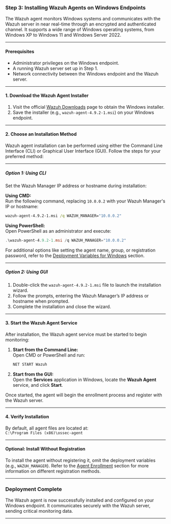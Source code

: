 ### **Step 3: Installing Wazuh Agents on Windows Endpoints**

The Wazuh agent monitors Windows systems and communicates with the Wazuh server in near real-time through an encrypted and authenticated channel. It supports a wide range of Windows operating systems, from Windows XP to Windows 11 and Windows Server 2022.

---

#### **Prerequisites**
- Administrator privileges on the Windows endpoint.
- A running Wazuh server set up in Step 1.
- Network connectivity between the Windows endpoint and the Wazuh server.

---

#### **1. Download the Wazuh Agent Installer**

1. Visit the official [Wazuh Downloads](https://documentation.wazuh.com/) page to obtain the Windows installer.  
2. Save the installer (e.g., `wazuh-agent-4.9.2-1.msi`) on your Windows endpoint.

---

#### **2. Choose an Installation Method**

Wazuh agent installation can be performed using either the Command Line Interface (CLI) or Graphical User Interface (GUI). Follow the steps for your preferred method:

---

##### **Option 1: Using CLI**

Set the Wazuh Manager IP address or hostname during installation:

**Using CMD:**  
Run the following command, replacing `10.0.0.2` with your Wazuh Manager's IP or hostname:  
```cmd
wazuh-agent-4.9.2-1.msi /q WAZUH_MANAGER="10.0.0.2"
```

**Using PowerShell:**  
Open PowerShell as an administrator and execute:  
```powershell
.\wazuh-agent-4.9.2-1.msi /q WAZUH_MANAGER="10.0.0.2"
```

For additional options like setting the agent name, group, or registration password, refer to the [Deployment Variables for Windows](https://documentation.wazuh.com/) section.

---

##### **Option 2: Using GUI**

1. Double-click the `wazuh-agent-4.9.2-1.msi` file to launch the installation wizard.  
2. Follow the prompts, entering the Wazuh Manager’s IP address or hostname when prompted.  
3. Complete the installation and close the wizard.

---

#### **3. Start the Wazuh Agent Service**

After installation, the Wazuh agent service must be started to begin monitoring:

1. **Start from the Command Line:**  
   Open CMD or PowerShell and run:  
   ```cmd
   NET START Wazuh
   ```

2. **Start from the GUI:**  
   Open the **Services** application in Windows, locate the **Wazuh Agent** service, and click **Start**.

Once started, the agent will begin the enrollment process and register with the Wazuh server.

---

#### **4. Verify Installation**

By default, all agent files are located at:  
`C:\Program Files (x86)\ossec-agent`

---

#### **Optional: Install Without Registration**

To install the agent without registering it, omit the deployment variables (e.g., `WAZUH_MANAGER`). Refer to the [Agent Enrollment](https://documentation.wazuh.com/) section for more information on different registration methods.

---

### **Deployment Complete**

The Wazuh agent is now successfully installed and configured on your Windows endpoint. It communicates securely with the Wazuh server, sending critical monitoring data.

---

